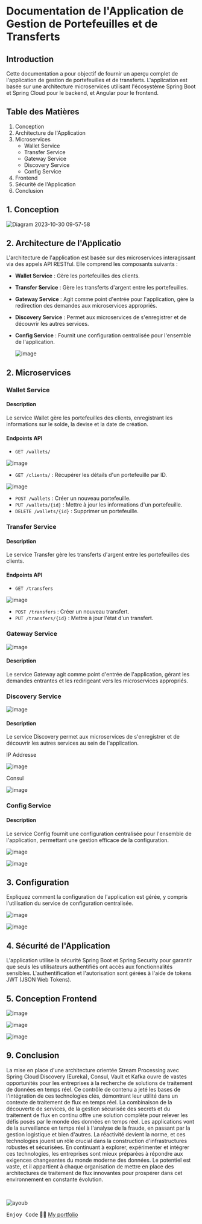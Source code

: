 # Documentation de l'Application de Gestion de Portefeuilles et de Transferts

## Introduction

Cette documentation a pour objectif de fournir un aperçu complet de l'application de gestion de portefeuilles et de transferts. L'application est basée sur une architecture microservices utilisant l'écosystème Spring Boot et Spring Cloud pour le backend, et Angular pour le frontend.

## Table des Matières

1. Conception
2. Architecture de l'Application
3. Microservices
   - Wallet Service
   - Transfer Service
   - Gateway Service
   - Discovery Service
   - Config Service
4. Frontend
5. Sécurité de l'Application
6. Conclusion

## 1. Conception

![Diagram 2023-10-30 09-57-58](https://github.com/Ayoub-etoullali/ayoub-etoullali-enset-adria-test/assets/92756846/875ace76-2fa5-4b18-b32e-d9afe7b48ab4)

## 2. Architecture de l'Applicatio

L'architecture de l'application est basée sur des microservices interagissant via des appels API RESTful. Elle comprend les composants suivants :
- **Wallet Service** : Gère les portefeuilles des clients.
- **Transfer Service** : Gère les transferts d'argent entre les portefeuilles.
- **Gateway Service** : Agit comme point d'entrée pour l'application, gère la redirection des demandes aux microservices appropriés.
- **Discovery Service** : Permet aux microservices de s'enregistrer et de découvrir les autres services.
- **Config Service** : Fournit une configuration centralisée pour l'ensemble de l'application.

  ![image](https://github.com/Ayoub-etoullali/ayoub-etoullali-enset-adria-test/assets/92756846/549e7fac-c49f-4225-a938-deb2e5b6c391)

## 2. Microservices

### Wallet Service

#### Description
Le service Wallet gère les portefeuilles des clients, enregistrant les informations sur le solde, la devise et la date de création.

#### Endpoints API
- `GET /wallets/`
  
![image](https://github.com/Ayoub-etoullali/ayoub-etoullali-enset-adria-test/assets/92756846/ba502c1d-75cb-490a-8098-f5b106c94099)

- `GET /clients/` : Récupérer les détails d'un portefeuille par ID.
  
![image](https://github.com/Ayoub-etoullali/ayoub-etoullali-enset-adria-test/assets/92756846/f93e3322-9a9e-488f-9778-5ad1ec837372)

- `POST /wallets` : Créer un nouveau portefeuille.
- `PUT /wallets/{id}` : Mettre à jour les informations d'un portefeuille.
- `DELETE /wallets/{id}` : Supprimer un portefeuille.

### Transfer Service

#### Description
Le service Transfer gère les transferts d'argent entre les portefeuilles des clients.

#### Endpoints API
- `GET /transfers`

![image](https://github.com/Ayoub-etoullali/ayoub-etoullali-enset-adria-test/assets/92756846/9711b6a1-9e21-42ae-8202-3127681f52fa)

- `POST /transfers` : Créer un nouveau transfert.
- `PUT /transfers/{id}` : Mettre à jour l'état d'un transfert.

### Gateway Service

![image](https://github.com/Ayoub-etoullali/ayoub-etoullali-enset-adria-test/assets/92756846/a620711c-155a-4881-ba01-a9463acf4d0b)

#### Description
Le service Gateway agit comme point d'entrée de l'application, gérant les demandes entrantes et les redirigeant vers les microservices appropriés.

### Discovery Service

![image](https://github.com/Ayoub-etoullali/ayoub-etoullali-enset-adria-test/assets/92756846/5f0df342-0c21-40ad-ab35-f938b74f22b4)

#### Description
Le service Discovery permet aux microservices de s'enregistrer et de découvrir les autres services au sein de l'application.

IP Addresse

![image](https://github.com/Ayoub-etoullali/ayoub-etoullali-enset-adria-test/assets/92756846/0c4803bf-51ea-47cf-9149-3091c42d5b84)

Consul 

![image](https://github.com/Ayoub-etoullali/ayoub-etoullali-enset-adria-test/assets/92756846/284d35a5-52d1-4754-93a1-f4b051ac8003)

### Config Service

#### Description
Le service Config fournit une configuration centralisée pour l'ensemble de l'application, permettant une gestion efficace de la configuration.

![image](https://github.com/Ayoub-etoullali/ayoub-etoullali-enset-adria-test/assets/92756846/aab25df3-f40f-4a1c-8ac7-f2504f4c7e40)

![image](https://github.com/Ayoub-etoullali/ayoub-etoullali-enset-adria-test/assets/92756846/36edada2-71aa-4588-85c9-fa296902fe2b)

## 3. Configuration

Expliquez comment la configuration de l'application est gérée, y compris l'utilisation du service de configuration centralisée.

![image](https://github.com/Ayoub-etoullali/ayoub-etoullali-enset-adria-test/assets/92756846/1cb05a48-8f6d-4979-89b8-6aa26c0b4f5c)

![image](https://github.com/Ayoub-etoullali/ayoub-etoullali-enset-adria-test/assets/92756846/a774a033-f5b2-4d9e-8529-d4325b321d5a)

## 4. Sécurité de l'Application

L'application utilise la sécurité Spring Boot et Spring Security pour garantir que seuls les utilisateurs authentifiés ont accès aux fonctionnalités sensibles. L'authentification et l'autorisation sont gérées à l'aide de tokens JWT (JSON Web Tokens).

## 5. Conception Frontend

![image](https://github.com/Ayoub-etoullali/ayoub-etoullali-enset-adria-test/assets/92756846/7d2d2b8e-2ec5-4e06-a145-167e0dbcde35)

![image](https://github.com/Ayoub-etoullali/ayoub-etoullali-enset-adria-test/assets/92756846/6abd063d-a557-4247-868f-3a66db1f8742)

![image](https://github.com/Ayoub-etoullali/ayoub-etoullali-enset-adria-test/assets/92756846/cb43d280-54d0-440a-af77-3bc09beaf03f)

## 9. Conclusion

La mise en place d'une architecture orientée Stream Processing avec Spring Cloud Discovery (Eureka), Consul, Vault et Kafka ouvre de vastes opportunités pour les entreprises à la recherche de solutions de traitement de données en temps réel. Ce contrôle de contenu a jeté les bases de l'intégration de ces technologies clés, démontrant leur utilité dans un contexte de traitement de flux en temps réel.
La combinaison de la découverte de services, de la gestion sécurisée des secrets et du traitement de flux en continu offre une solution complète pour relever les défis posés par le monde des données en temps réel. Les applications vont de la surveillance en temps réel à l'analyse de la fraude, en passant par la gestion logistique et bien d'autres. La réactivité devient la norme, et ces technologies jouent un rôle crucial dans la construction d'infrastructures robustes et sécurisées.
En continuant à explorer, expérimenter et intégrer ces technologies, les entreprises sont mieux préparées à répondre aux exigences changeantes du monde moderne des données. Le potentiel est vaste, et il appartient à chaque organisation de mettre en place des architectures de traitement de flux innovantes pour prospérer dans cet environnement en constante évolution.

<br>

![ayoub](https://user-images.githubusercontent.com/92756846/220727344-dbb21e84-4584-4055-bde5-a3c90a64a618.jpg)

<kbd>Enjoy Code</kbd> 👨‍💻
[My portfolio](https://ayoub-etoullali.netlify.app/)

